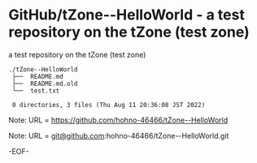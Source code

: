 # GitHub/tZone--HelloWorld - a test repository on the tZone (test zone)

a test repository on the tZone (test zone)

    ./tZone--HelloWorld
     ├──  README.md
     ├──  README.md.old
     └──  test.txt
     
     0 directories, 3 files (Thu Aug 11 20:36:08 JST 2022)


Note: URL = https://github.com/hohno-46466/tZone--HelloWorld

Note: URL = git@github.com:hohno-46466/tZone--HelloWorld.git

-EOF-
